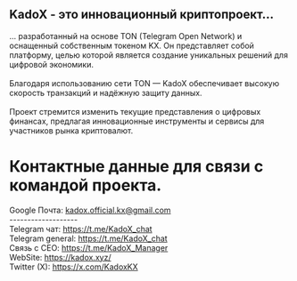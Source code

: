 ## KadoX - это инновационный криптопроект...
... разработанный на основе TON (Telegram Open Network) и оснащенный собственным токеном KX.
Он представляет собой платформу, целью которой является создание уникальных решений для цифровой экономики. <br><br>
Благодаря использованию сети TON — KadoX обеспечивает высокую скорость транзакций и надёжную защиту данных. <br><br>
Проект стремится изменить текущие представления о цифровых финансах, предлагая инновационные инструменты и сервисы для участников рынка криптовалют.

Контактные данные для связи с командой проекта.
============================
Google Почта: kadox.official.kx@gmail.com
<br>-------------------<br>
Telegram чат: https://t.me/KadoX_chat
<br>
Telegram general:
https://t.me/KadoX_chat
<br>
Связь с CEO: https://t.me/KadoX_Manager
<br>
WebSite:
https://kadox.xyz/
<br>
Twitter (X):
https://x.com/KadoxKX
